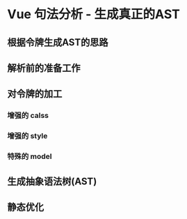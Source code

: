 # Vue 句法分析 - 生成真正的AST

## 根据令牌生成AST的思路

## 解析前的准备工作

## 对令牌的加工

### 增强的 calss
### 增强的 style
### 特殊的 model

## 生成抽象语法树(AST)

## 静态优化


